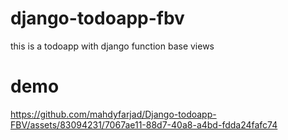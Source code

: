 # django-todoapp-fbv
 this is a todoapp with django function base views

# demo
https://github.com/mahdyfarjad/Django-todoapp-FBV/assets/83094231/7067ae11-88d7-40a8-a4bd-fdda24fafc74
